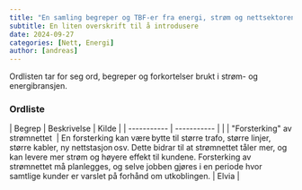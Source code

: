 ```yaml
---
title: "En samling begreper og TBF-er fra energi, strøm og nettsektoren"
subtitle: En liten overskrift til å introdusere
date: 2024-09-27
categories: [Nett, Energi]
author: [andreas]
---
```




Ordlisten tar for seg ord, begreper og forkortelser brukt i strøm- og energibransjen. 

### Ordliste

| Begrep      | Beskrivelse | Kilde    |
| ----------- | ----------- |        |
|	"Forsterking" av strømnettet 	|	En forsterking kan være bytte til større trafo, større linjer, større kabler, ny nettstasjon osv. Dette bidrar til at strømnettet tåler mer, og kan levere mer strøm og høyere effekt til kundene. Forsterking av strømnettet må planlegges, og selve jobben gjøres i en periode hvor samtlige kunder er varslet på forhånd om utkoblingen.	|	Elvia	|
